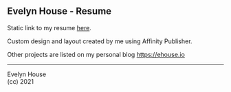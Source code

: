 ## Evelyn House - Resume

Static link to my resume [here](https://github.com/ehouse/Resume/blob/master/Evelyn_House_Resume.pdf).

Custom design and layout created by me using Affinity Publisher.

Other projects are listed on my personal blog https://ehouse.io

---

Evelyn House  
(cc) 2021
